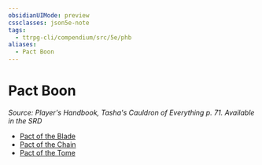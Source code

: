 ```yaml
---
obsidianUIMode: preview
cssclasses: json5e-note
tags:
  - ttrpg-cli/compendium/src/5e/phb
aliases:
  - Pact Boon
---
```

# Pact Boon
*Source: Player's Handbook, Tasha's Cauldron of Everything p. 71. Available in the <span title='Systems Reference Document (5.2)'>SRD</span>* 

- [Pact of the Blade](3-Mechanics/CLI/optional-features/pact-of-the-blade.md)
- [Pact of the Chain](3-Mechanics/CLI/optional-features/pact-of-the-chain.md)
- [Pact of the Tome](3-Mechanics/CLI/optional-features/pact-of-the-tome.md)